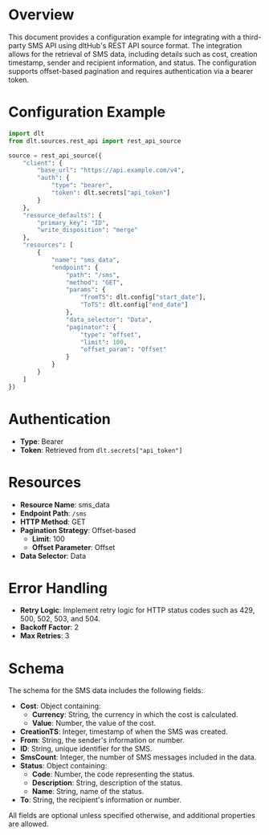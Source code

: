 # Overview

This document provides a configuration example for integrating with a third-party SMS API using dltHub's REST API source format. The integration allows for the retrieval of SMS data, including details such as cost, creation timestamp, sender and recipient information, and status. The configuration supports offset-based pagination and requires authentication via a bearer token.

# Configuration Example

```python
import dlt
from dlt.sources.rest_api import rest_api_source

source = rest_api_source({
    "client": {
        "base_url": "https://api.example.com/v4",
        "auth": {
            "type": "bearer",
            "token": dlt.secrets["api_token"]
        }
    },
    "resource_defaults": {
        "primary_key": "ID",
        "write_disposition": "merge"
    },
    "resources": [
        {
            "name": "sms_data",
            "endpoint": {
                "path": "/sms",
                "method": "GET",
                "params": {
                    "fromTS": dlt.config["start_date"],
                    "ToTS": dlt.config["end_date"]
                },
                "data_selector": "Data",
                "paginator": {
                    "type": "offset",
                    "limit": 100,
                    "offset_param": "Offset"
                }
            }
        }
    ]
})
```

# Authentication

- **Type**: Bearer
- **Token**: Retrieved from `dlt.secrets["api_token"]`

# Resources

- **Resource Name**: sms_data
- **Endpoint Path**: `/sms`
- **HTTP Method**: GET
- **Pagination Strategy**: Offset-based
  - **Limit**: 100
  - **Offset Parameter**: Offset
- **Data Selector**: Data

# Error Handling

- **Retry Logic**: Implement retry logic for HTTP status codes such as 429, 500, 502, 503, and 504.
- **Backoff Factor**: 2
- **Max Retries**: 3

# Schema

The schema for the SMS data includes the following fields:

- **Cost**: Object containing:
  - **Currency**: String, the currency in which the cost is calculated.
  - **Value**: Number, the value of the cost.
- **CreationTS**: Integer, timestamp of when the SMS was created.
- **From**: String, the sender's information or number.
- **ID**: String, unique identifier for the SMS.
- **SmsCount**: Integer, the number of SMS messages included in the data.
- **Status**: Object containing:
  - **Code**: Number, the code representing the status.
  - **Description**: String, description of the status.
  - **Name**: String, name of the status.
- **To**: String, the recipient's information or number.

All fields are optional unless specified otherwise, and additional properties are allowed.